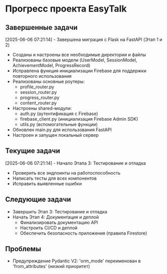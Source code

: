 # Прогресс проекта EasyTalk

## Завершенные задачи

[2025-06-06 07:21:14] - Завершена миграция с Flask на FastAPI (Этап 1 и 2)

- Созданы и настроены все необходимые директории и файлы
- Реализованы базовые модели (UserModel, SessionModel, AchievementModel, ProgressRecord)
- Исправлена функция инициализации Firebase для поддержки повторного использования
- Реализованы основные роутеры:
  - profile_router.py
  - session_router.py
  - progress_router.py
  - content_router.py
- Настроены shared-модули:
  - auth.py (аутентификация с Firebase)
  - firebase_client.py (инициализация Firebase Admin SDK)
  - utils.py (вспомогательные функции)
- Обновлен main.py для использования FastAPI
- Настроен и запущен локальный сервер

## Текущие задачи

[2025-06-06 07:21:14] - Начало Этапа 3: Тестирование и отладка

- Проверить все эндпоинты на работоспособность
- Написать тесты для всех компонентов
- Исправить выявленные ошибки

## Следующие задачи

- Завершить Этап 3: Тестирование и отладка
- Начать Этап 4: Документация и деплой
  - Финализировать документацию API
  - Настроить CI/CD и деплой
  - Обеспечить безопасность приложения (правила Firestore)

## Проблемы

- Предупреждение Pydantic V2: 'orm_mode' переименован в 'from_attributes' (низкий приоритет)
